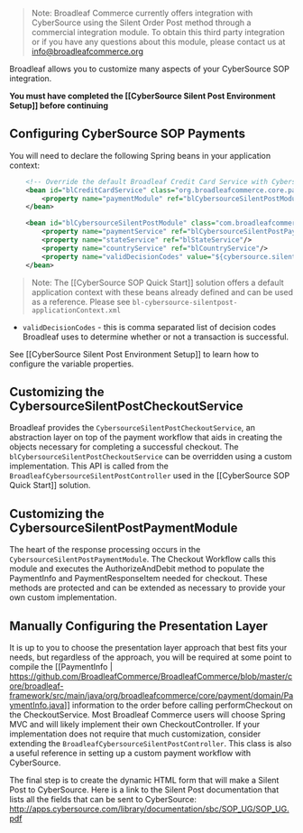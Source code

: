 > Note: Broadleaf Commerce currently offers integration with CyberSource using the Silent Order Post method through a commercial integration module. To obtain this third party integration or if you have any questions about this module, please contact us at info@broadleafcommerce.org

Broadleaf allows you to customize many aspects of your CyberSource SOP integration.

**You must have completed the [[CyberSource Silent Post Environment Setup]] before continuing**

## Configuring CyberSource SOP Payments

You will need to declare the following Spring beans in your application context:

```xml
    <!-- Override the default Broadleaf Credit Card Service with Cybersource Silent Post -->
    <bean id="blCreditCardService" class="org.broadleafcommerce.core.payment.service.PaymentServiceImpl">
        <property name="paymentModule" ref="blCybersourceSilentPostModule"/>
    </bean>

    <bean id="blCybersourceSilentPostModule" class="com.broadleafcommerce.payment.service.module.CybersourceSilentPostPaymentModule">
        <property name="paymentService" ref="blCybersourceSilentPostPaymentService"/>
        <property name="stateService" ref="blStateService"/>
        <property name="countryService" ref="blCountryService"/>
        <property name="validDecisionCodes" value="${cybersource.silentpost.validDecisionCodes}"/>
    </bean>
```

> Note: The [[CyberSource SOP Quick Start]] solution offers a default application context with these beans already defined and can be used as a reference. Please see `bl-cybersource-silentpost-applicationContext.xml`

* `validDecisionCodes` - this is comma separated list of decision codes Broadleaf uses to determine whether or not a transaction is successful.

See [[CyberSource Silent Post Environment Setup]] to learn how to configure the variable properties.

## Customizing the CybersourceSilentPostCheckoutService

Broadleaf provides the `CybersourceSilentPostCheckoutService`, an abstraction layer on top of the payment workflow that aids in creating
the objects necessary for completing a successful checkout. The `blCybersourceSilentPostCheckoutService` can be overridden using a custom implementation.
This API is called from the `BroadleafCybersourceSilentPostController` used in the [[CyberSource SOP Quick Start]] solution.

## Customizing the CybersourceSilentPostPaymentModule

The heart of the response processing occurs in the `CybersourceSilentPostPaymentModule`. The Checkout Workflow calls this module and executes the AuthorizeAndDebit method to populate the PaymentInfo and PaymentResponseItem needed for checkout. These methods are protected and can be extended as necessary to provide your own custom implementation.

## Manually Configuring the Presentation Layer

It is up to you to choose the presentation layer approach that best fits your needs, but regardless of the approach, 
you will be required at some point to compile the [[PaymentInfo | https://github.com/BroadleafCommerce/BroadleafCommerce/blob/master/core/broadleaf-framework/src/main/java/org/broadleafcommerce/core/payment/domain/PaymentInfo.java]] information 
to the order before calling performCheckout on the CheckoutService. 
Most Broadleaf Commerce users will choose Spring MVC and will likely implement their own CheckoutController. 
If your implementation does not require that much customization, consider extending the `BroadleafCybersourceSilentPostController`.
This class is also a useful reference in setting up a custom payment workflow with CyberSource.

The final step is to create the dynamic HTML form that will make a Silent Post to CyberSource.
Here is a link to the Silent Post documentation that lists all the fields that can be sent to CyberSource:
http://apps.cybersource.com/library/documentation/sbc/SOP_UG/SOP_UG.pdf
